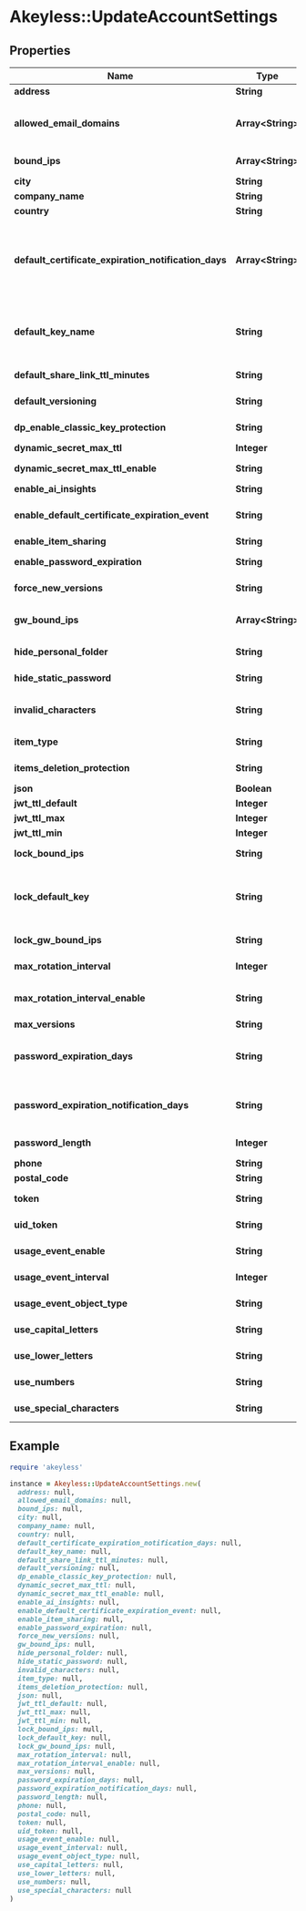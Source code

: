 # Akeyless::UpdateAccountSettings

## Properties

| Name | Type | Description | Notes |
| ---- | ---- | ----------- | ----- |
| **address** | **String** | Address | [optional] |
| **allowed_email_domains** | **Array&lt;String&gt;** | Limits email sharing to the specified domains. Relevant only when item sharing is enabled. By default, all domains are allowed. | [optional] |
| **bound_ips** | **Array&lt;String&gt;** | A default list of comma-separated CIDR block that are allowed to authenticate. | [optional] |
| **city** | **String** | City | [optional] |
| **company_name** | **String** | Company name | [optional] |
| **country** | **String** | Country | [optional] |
| **default_certificate_expiration_notification_days** | **Array&lt;String&gt;** | How many days before the expiration of the certificate would you like to be notified. To specify multiple events, use argument multiple times: --default-certificate-expiration-notification-days 1 --default-certificate-expiration-notification-days 5 | [optional] |
| **default_key_name** | **String** | Set the account default key based on the DFC key name. Use \&quot;set-original-akeyless-default-key\&quot; to revert to using the original default key of the account. | [optional] |
| **default_share_link_ttl_minutes** | **String** | Set the default ttl in minutes for sharing item number between 60 and 43200 | [optional] |
| **default_versioning** | **String** | If set to true, new versions is enabled by default | [optional] |
| **dp_enable_classic_key_protection** | **String** | Set to update protection with classic keys state [true/false] | [optional] |
| **dynamic_secret_max_ttl** | **Integer** | Set the maximum ttl for dynamic secrets | [optional] |
| **dynamic_secret_max_ttl_enable** | **String** | Set a maximum ttl for dynamic secrets [true/false] | [optional] |
| **enable_ai_insights** | **String** | Enable AI insights [true/false] | [optional] |
| **enable_default_certificate_expiration_event** | **String** | How many days before the expiration of the certificate would you like to be notified. [true/false] | [optional] |
| **enable_item_sharing** | **String** | Enable sharing items [true/false] | [optional] |
| **enable_password_expiration** | **String** | Enable password expiration policy [true/false] | [optional] |
| **force_new_versions** | **String** | If set to true, new version will be created on update | [optional] |
| **gw_bound_ips** | **Array&lt;String&gt;** | A default list of comma-separated CIDR block that acts as a trusted Gateway entity. | [optional] |
| **hide_personal_folder** | **String** | Hide personal folder, if set - users will not be able to use personal folder [true/false] | [optional] |
| **hide_static_password** | **String** | Hide static secret&#39;s password type [true/false] | [optional] |
| **invalid_characters** | **String** | Characters that cannot be used for items/targets/roles/auths/event_forwarder names. Empty string will enforce nothing. | [optional][default to &#39;notReceivedInvalidCharacter&#39;] |
| **item_type** | **String** | VersionSettingsObjectType defines object types for account version settings | [optional] |
| **items_deletion_protection** | **String** | Set or unset the default behaviour of items deletion protection [true/false] | [optional] |
| **json** | **Boolean** | Set output format to JSON | [optional][default to false] |
| **jwt_ttl_default** | **Integer** | Default ttl | [optional] |
| **jwt_ttl_max** | **Integer** | Maximum ttl | [optional] |
| **jwt_ttl_min** | **Integer** | Minimum ttl | [optional] |
| **lock_bound_ips** | **String** | Lock bound-ips setting globally in the account. | [optional] |
| **lock_default_key** | **String** | Lock the account&#39;s default protection key, if set - users will not be able to use a different protection key, relevant only if default-key-name is configured [true/false] | [optional] |
| **lock_gw_bound_ips** | **String** | Lock gw-bound-ips setting in the account. | [optional] |
| **max_rotation_interval** | **Integer** | Set the maximum rotation interval for rotated secrets auto rotation settings | [optional] |
| **max_rotation_interval_enable** | **String** | Set a maximum rotation interval for rotated secrets auto rotation settings [true/false] | [optional] |
| **max_versions** | **String** | Max versions | [optional] |
| **password_expiration_days** | **String** | Specifies the number of days that a password is valid before it must be changed. A default value of 90 days is used. | [optional] |
| **password_expiration_notification_days** | **String** | Specifies the number of days before a user receives notification that their password will expire. A default value of 14 days is used. | [optional] |
| **password_length** | **Integer** | Password length between 5 - to 50 characters | [optional] |
| **phone** | **String** | Phone number | [optional] |
| **postal_code** | **String** | Postal code | [optional] |
| **token** | **String** | Authentication token (see &#x60;/auth&#x60; and &#x60;/configure&#x60;) | [optional] |
| **uid_token** | **String** | The universal identity token, Required only for universal_identity authentication | [optional] |
| **usage_event_enable** | **String** | Enable event for objects that have not been used or changed [true/false] | [optional] |
| **usage_event_interval** | **Integer** | Interval by days for unused objects. Default and minimum interval is 90 days | [optional] |
| **usage_event_object_type** | **String** | Usage event is supported for auth method or secrets-and-keys [auth/item] | [optional] |
| **use_capital_letters** | **String** | Password must contain capital letters [true/false] | [optional] |
| **use_lower_letters** | **String** | Password must contain lower case letters [true/false] | [optional] |
| **use_numbers** | **String** | Password must contain numbers [true/false] | [optional] |
| **use_special_characters** | **String** | Password must contain special characters [true/false] | [optional] |

## Example

```ruby
require 'akeyless'

instance = Akeyless::UpdateAccountSettings.new(
  address: null,
  allowed_email_domains: null,
  bound_ips: null,
  city: null,
  company_name: null,
  country: null,
  default_certificate_expiration_notification_days: null,
  default_key_name: null,
  default_share_link_ttl_minutes: null,
  default_versioning: null,
  dp_enable_classic_key_protection: null,
  dynamic_secret_max_ttl: null,
  dynamic_secret_max_ttl_enable: null,
  enable_ai_insights: null,
  enable_default_certificate_expiration_event: null,
  enable_item_sharing: null,
  enable_password_expiration: null,
  force_new_versions: null,
  gw_bound_ips: null,
  hide_personal_folder: null,
  hide_static_password: null,
  invalid_characters: null,
  item_type: null,
  items_deletion_protection: null,
  json: null,
  jwt_ttl_default: null,
  jwt_ttl_max: null,
  jwt_ttl_min: null,
  lock_bound_ips: null,
  lock_default_key: null,
  lock_gw_bound_ips: null,
  max_rotation_interval: null,
  max_rotation_interval_enable: null,
  max_versions: null,
  password_expiration_days: null,
  password_expiration_notification_days: null,
  password_length: null,
  phone: null,
  postal_code: null,
  token: null,
  uid_token: null,
  usage_event_enable: null,
  usage_event_interval: null,
  usage_event_object_type: null,
  use_capital_letters: null,
  use_lower_letters: null,
  use_numbers: null,
  use_special_characters: null
)
```

